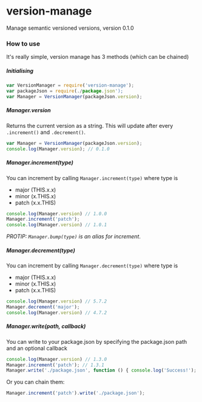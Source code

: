# version-manage
Manage semantic versioned versions, version 0.1.0

### How to use

It's really simple, version manage has 3 methods (which can be chained)

##### Initialising

``` javascript
var VersionManager = require('version-manage');
var packageJson = require(./package.json');
var Manager = VersionManager(packageJson.version);
```

##### Manager.version

Returns the current version as a string. This will update after every `.increment()` and `.decrement()`.

``` javascript
var Manager = VersionManager(packageJson.version);
console.log(Manager.version); // 0.1.0
```

##### Manager.increment(type)

You can increment by calling `Manager.increment(type)` where type is
* major (THIS.x.x)
* minor (x.THIS.x)
* patch (x.x.THIS)

``` javascript
console.log(Manager.version) // 1.0.0
Manager.increment('patch');
console.log(Manager.version) // 1.0.1
```

*PROTIP: `Manager.bump(type)` is an alias for increment*.

##### Manager.decrement(type)
You can increment by calling `Manager.decrement(type)` where type is
* major (THIS.x.x)
* minor (x.THIS.x)
* patch (x.x.THIS)

``` javascript
console.log(Manager.version) // 5.7.2
Manager.decrement('major');
console.log(Manager.version) // 4.7.2
```

##### Manager.write(path, callback)
You can write to your package.json by specifying the package.json path and an optional callback

``` javascript
console.log(Manager.version) // 1.3.0
Manager.increment('patch'); // 1.3.1
Manager.write('./package.json', function () { console.log('Success!'); });
```

Or you can chain them:

``` javascript
Manager.increment('patch').write('./package.json');
```
